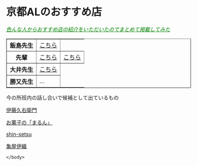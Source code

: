 <!DOCTYPE html>
<html lang="ja">
<head>
<meta charset="utf-8">
<title>京都ALのおすすめ店</title>
</head>
<body>
<h1>京都ALのおすすめ店</h1>
    <p><font color="green"><em><u>色んな人からおすすめ店の紹介をいただいたのでまとめて掲載してみた</u></em></font></p>
    <table border="1">
<tr><th>飯島先生</th><td><a href="https://tasuki.pass-the-baton.com/">こちら</a></td> </tr>
        <tr><th>先輩</th><td><a href="https://www.create-restaurants.co.jp/shop/index.php?controller=FrontCrShop&action=shop_show&id=1106">こちら</a></td><td><a href="http://yatuhasian.jp/">こちら</a></td></tr>
        <tr><th>大井先生</th><td><a href="https://umezono-kyoto.com/">こちら</a></td></tr>
        <tr><th>勝又先生</th><td>…</td></tr>
</table>
<p>今の所班内の話し合いで候補として出ているもの</p>
    <p><a href="https://www.itohkyuemon.co.jp/">伊藤久右衛門</a></p>
    <p><a href="https://www.maisendo.co.jp/marun.html">お菓子の「まるん」</a></p>
    <p><a href="https://shin-setsu.business.site/">shin-setsu</a></p>
    <p><a href="http://www.kyomeibutuhyakumikai.jp/shop/kameyaiori.html">亀屋伊織</a></p>

    
    </body>
